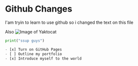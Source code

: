 # Github Changes
I'am tryin to learn to use github so i changed the text on this file

Also
![Image of Yaktocat](https://octodex.github.com/images/yaktocat.png)
```python
print("ssup guys")

- [x] Turn on GitHub Pages
- [ ] Outline my portfolio
- [x] Introduce myself to the world
